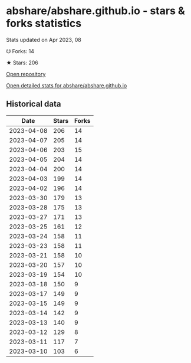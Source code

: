 # abshare/abshare.github.io - stars & forks statistics

Stats updated on Apr 2023, 08

☋ Forks: 14

★ Stars: 206

[Open repository](https://github.com/abshare/abshare.github.io)

[Open detailed stats for abshare/abshare.github.io](https://reviewgithub.com/rep/abshare/abshare.github.io)

## Historical data
| Date | Stars | Forks |
|------|-------|-------|
| 2023-04-08 | 206 | 14 | 
| 2023-04-07 | 205 | 14 | 
| 2023-04-06 | 203 | 15 | 
| 2023-04-05 | 204 | 14 | 
| 2023-04-04 | 200 | 14 | 
| 2023-04-03 | 199 | 14 | 
| 2023-04-02 | 196 | 14 | 
| 2023-03-30 | 179 | 13 | 
| 2023-03-28 | 175 | 13 | 
| 2023-03-27 | 171 | 13 | 
| 2023-03-25 | 161 | 12 | 
| 2023-03-24 | 158 | 11 | 
| 2023-03-23 | 158 | 11 | 
| 2023-03-21 | 158 | 10 | 
| 2023-03-20 | 157 | 10 | 
| 2023-03-19 | 154 | 10 | 
| 2023-03-18 | 150 | 9 | 
| 2023-03-17 | 149 | 9 | 
| 2023-03-15 | 149 | 9 | 
| 2023-03-14 | 142 | 9 | 
| 2023-03-13 | 140 | 9 | 
| 2023-03-12 | 129 | 8 | 
| 2023-03-11 | 117 | 7 | 
| 2023-03-10 | 103 | 6 | 

